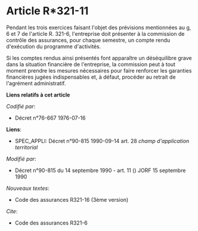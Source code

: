 # Article R*321-11

Pendant les trois exercices faisant l'objet des prévisions mentionnées au g, 6 et 7 de l'article R. 321-6, l'entreprise doit
présenter à la commission de contrôle des assurances, pour chaque semestre, un compte rendu d'exécution du programme
d'activités.

Si les comptes rendus ainsi présentés font apparaître un déséquilibre grave dans la situation financière de l'entreprise, la
commission peut à tout moment prendre les mesures nécessaires pour faire renforcer les garanties financières jugées
indispensables et, à défaut, procéder au retrait de l'agrément administratif.

**Liens relatifs à cet article**

_Codifié par_:

  - Décret n°76-667 1976-07-16

**Liens**:

  - SPEC_APPLI: Décret n°90-815 1990-09-14 art. 28 *champ d'application territorial*

_Modifié par_:

  - Décret n°90-815 du 14 septembre 1990 - art. 11 () JORF 15 septembre 1990

_Nouveaux textes_:

  - Code des assurances R321-16 (3ème version)

_Cite_:

  - Code des assurances R321-6

